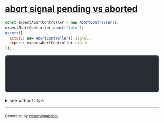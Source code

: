 # [abort signal pending vs aborted](../../fetch.test.js#L7)

```js
const expectAbortController = new AbortController();
expectAbortController.abort("toto");
assert({
  actual: new AbortController().signal,
  expect: expectAbortController.signal,
});
```

![img](throw.svg)

<details>
  <summary>see without style</summary>

```console
AssertionError: actual and expect are different

actual: AbortSignal
expect: AbortSignal {
  aborted: true,
  reason: "toto",
}
```

</details>

---

<sub>
  Generated by <a href="https://github.com/jsenv/core/tree/main/packages/independent/snapshot">@jsenv/snapshot</a>
</sub>